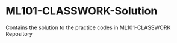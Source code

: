# ML101-CLASSWORK-Solution
Contains the solution to the practice codes in ML101-CLASSWORK Repository
